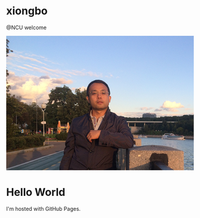 # xiongbo
@NCU
welcome

![My_Pic2](README.assets/My_Pic2.png)

<html>
<html>
<body>

<h1>Hello World</h1>
<p>I'm hosted with GitHub Pages.</p>
</body>
</html>